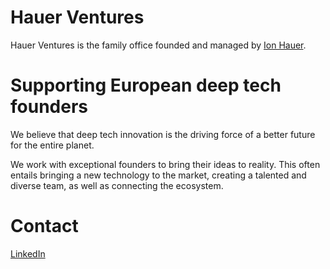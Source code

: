 # Hauer Ventures

Hauer Ventures is the family office founded and managed by [Ion Hauer](http://www.ionhauer.com).

# Supporting European deep tech founders

We believe that deep tech innovation is the driving force of a better future for the entire planet.

We work with exceptional founders to bring their ideas to reality. This often entails bringing a new technology to the market, creating a talented and diverse team, as well as connecting the ecosystem.

# Contact

[LinkedIn](https://www.linkedin.com/company/hauerventures/)
